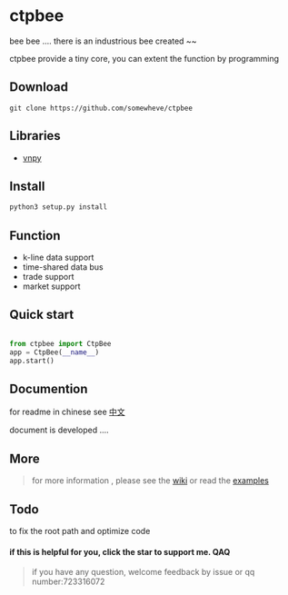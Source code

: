 # ctpbee

bee bee .... there is an industrious bee created ~~

ctpbee provide a tiny core, you can extent the function by programming

## Download 

```
git clone https://github.com/somewheve/ctpbee
```

## Libraries

- [vnpy](https://github.com/vnpy/vnpy)

## Install 
```bash
python3 setup.py install
```

## Function
- k-line data support
- time-shared data bus
- trade support
- market support

## Quick start 
```python

from ctpbee import CtpBee
app = CtpBee(__name__)
app.start()

```
## Documention
for readme in chinese see [中文](https://github.com/somewheve/ctpbee/blob/master/README_CN.MD)

document is developed .... 


## More 
> for more information , please see the [wiki](https://github.com/somewheve/ctpbee/wiki)
or  read the [examples](https://github.com/somewheve/ctpbee/exmple/app.py)


## Todo 
to fix the root path and optimize code 


#### if this is helpful for you, click the star to support me. QAQ

> if you have any question,  welcome feedback by issue or qq number:723316072